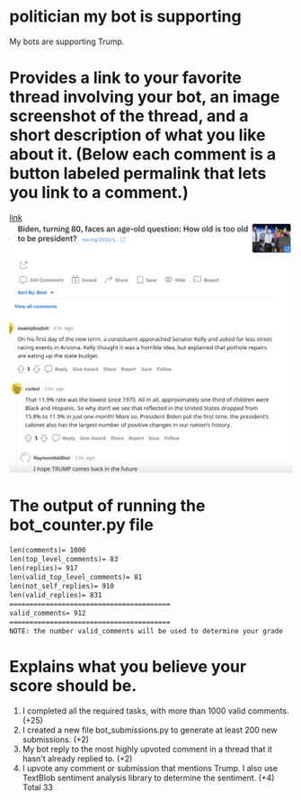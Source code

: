 # politician my bot is supporting 
My bots are supporting Trump.


# Provides a link to your favorite thread involving your bot, an image screenshot of the thread, and a short description of what you like about it. (Below each comment is a button labeled permalink that lets you link to a comment.)

 

[link](https://www.reddit.com/r/cs40_2022fall/comments/z6a9y1/comment/iy0f71n/?utm_source=share&utm_medium=web2x&context=3)
![image](screenshot.png)




# The output of running the bot_counter.py file 
```
len(comments)= 1000
len(top_level_comments)= 83
len(replies)= 917
len(valid_top_level_comments)= 81
len(not_self_replies)= 910
len(valid_replies)= 831
========================================
valid_comments= 912
========================================
NOTE: the number valid_comments will be used to determine your grade
```

# Explains what you believe your score should be. 
1. I completed all the required tasks, with more than 1000 valid comments. (+25)
2. I created a new file bot_submissions.py to generate at least 200 new submissions. (+2)
3. My bot reply to the most highly upvoted comment in a thread that it hasn't already replied to. (+2)
4. I upvote any comment or submission that mentions Trump. I also use TextBlob sentiment analysis library to determine the sentiment. (+4)
Total 33